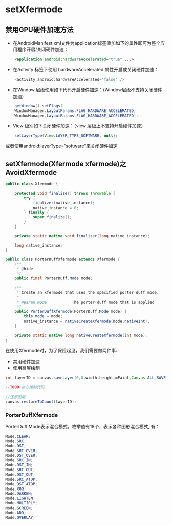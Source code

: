 # setXfermode

## 禁用GPU硬件加速方法
* 在AndroidManifest.xml文件为application标签添加如下的属性即可为整个应用程序开启/关闭硬件加速：
```xml
    <application android:hardwareAccelerated="true" ...>   
```
* 在Activity 标签下使用 hardwareAccelerated 属性开启或关闭硬件加速：
```java
    <activity android:hardwareAccelerated="false" />  
```
* 在Window 层级使用如下代码开启硬件加速：(Window层级不支持关闭硬件加速)
```java
    getWindow().setFlags(
    WindowManager.LayoutParams.FLAG_HARDWARE_ACCELERATED,  
    WindowManager.LayoutParams.FLAG_HARDWARE_ACCELERATED); 
```

* View 级别如下关闭硬件加速：（view 层级上不支持开启硬件加速）
```java
    setLayerType(View.LAYER_TYPE_SOFTWARE, null);    
```
或者使用android:layerType=”software”来关闭硬件加速

## setXfermode(Xfermode xfermode)之AvoidXfermode
```java
public class Xfermode {

    protected void finalize() throws Throwable {
        try {
            finalizer(native_instance);
            native_instance = 0;
        } finally {
            super.finalize();
        }
    }

    private static native void finalizer(long native_instance);

    long native_instance;
}

public class PorterDuffXfermode extends Xfermode {
    /**
     * @hide
     */
    public final PorterDuff.Mode mode;

    /**
     * Create an xfermode that uses the specified porter-duff mode.
     *
     * @param mode           The porter-duff mode that is applied
     */
    public PorterDuffXfermode(PorterDuff.Mode mode) {
        this.mode = mode;
        native_instance = nativeCreateXfermode(mode.nativeInt);
    }
    
    private static native long nativeCreateXfermode(int mode);
}
```

在使用Xfermode时，为了保险起见，我们需要做两件事:
* 禁用硬件加速
* 使用离屏绘制
```java
int layerID = canvas.saveLayer(0,0,width,height,mPaint,Canvas.ALL_SAVE_FLAG);  
  
//TODO 核心绘制代码  
  
//还原图层  
canvas.restoreToCount(layerID); 
```

### PorterDuffXfermode
PorterDuff.Mode表示混合模式，枚举值有18个，表示各种图形混合模式, 有：
```java
Mode.CLEAR;
Mode.SRC;
Mode.DST;
Mode.SRC_OVER;
Mode.DST_OVER;
Mode.SRC_IN;
Mode.DST_IN;
Mode.SRC_OUT;
Mode.DST_OUT;
Mode.SRC_ATOP;
Mode.DST_ATOP;
Mode.XOR;
Mode.DARKEN;
Mode.LIGHTEN;
Mode.MULTIPLY;
Mode.SCREEN;
Mode.ADD;
Mode.OVERLAY;
```